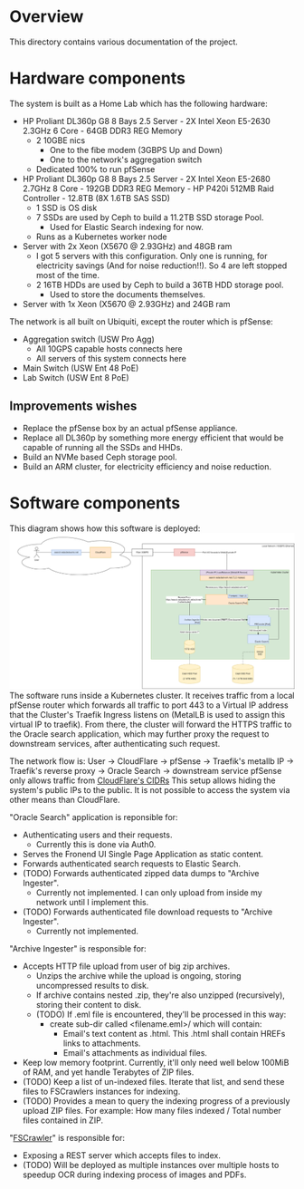 # Overview
This directory contains various documentation of the project.

# Hardware components
The system is built as a Home Lab which has the following hardware:
* HP Proliant DL360p G8 8 Bays 2.5 Server - 2X Intel Xeon E5-2630 2.3GHz 6 Core - 64GB DDR3 REG Memory
  * 2 10GBE nics
    * One to the fibe modem (3GBPS Up and Down)
    * One to the network's aggregation switch
  * Dedicated 100% to run pfSense
* HP Proliant DL360p G8 8 Bays 2.5 Server - 2X Intel Xeon E5-2680 2.7GHz 8 Core - 192GB DDR3 REG Memory - HP P420i 512MB Raid Controller - 12.8TB (8X 1.6TB SAS SSD)
  * 1 SSD is OS disk
  * 7 SSDs are used by Ceph to build a 11.2TB SSD storage Pool.
    * Used for Elastic Search indexing for now.
  * Runs as a Kubernetes worker node
* Server with 2x Xeon (X5670  @ 2.93GHz) and 48GB ram
  * I got 5 servers with this configuration.  Only one is running, for electricity savings (And for noise reduction!!).  So 4 are left stopped most of the time.
  * 2 16TB HDDs are used by Ceph to build a 36TB HDD storage pool.
    * Used to store the documents themselves.
* Server with 1x Xeon (X5670  @ 2.93GHz) and 24GB ram

The network is all built on Ubiquiti, except the router which is pfSense:
* Aggregation switch (USW Pro Agg)
  * All 10GPS capable hosts connects here
  * All servers of this system connects here
* Main Switch (USW Ent 48 PoE)
* Lab Switch (USW Ent 8 PoE)

## Improvements wishes
* Replace the pfSense box by an actual pfSense appliance.
* Replace all DL360p by something more energy efficient that would be capable of running all the SSDs and HHDs.
* Build an NVMe based Ceph storage pool.
* Build an ARM cluster, for electricity efficiency and noise reduction.

# Software components
This diagram shows how this software is deployed:
![test](https://raw.githubusercontent.com/jlilienfeld/oracle-search/main/documents/Software%20Components%20Diagram.drawio.png)
The software runs inside a Kubernetes cluster.  It receives traffic from a local pfSense router which forwards all traffic to port 443 to a Virtual IP address that the Cluster's Traefik Ingress listens on (MetalLB is used to assign this virtual IP to traefik).  From there, the cluster will forward the HTTPS traffic to the Oracle search application, which may further proxy the request to downstream services, after authenticating such request.

The network flow is:
User -> CloudFlare -> pfSense -> Traefik's metallb IP -> Traefik's reverse proxy -> Oracle Search -> downstream service
pfSense only allows traffic from [CloudFlare's CIDRs](https://www.cloudflare.com/ips/)
This setup allows hiding the system's public IPs to the public.  It is not possible to access the system via other means than CloudFlare.

"Oracle Search" application is reponsible for:
* Authenticating users and their requests.
  * Currently this is done via Auth0.
* Serves the Fronend UI Single Page Application as static content.
* Forwards authenticated search requests to Elastic Search.
* (TODO) Forwards authenticated zipped data dumps to "Archive Ingester".
  * Currently not implemented.  I can only upload from inside my network until I implement this.
* (TODO) Forwards authenticated file download requests to "Archive Ingester".
  * Currently not implemented.

"Archive Ingester" is responsible for:
* Accepts HTTP file upload from user of big zip archives.
  * Unzips the archive while the upload is ongoing, storing uncompressed results to disk.
  * If archive contains nested .zip, they're also unzipped (recursively), storing their content to disk.
  * (TODO) If .eml file is encountered, they'll be processed in this way:
    * create sub-dir called <filename.eml>/ which will contain:
      * Email's text content as .html.  This .html shall contain HREFs links to attachments.
      * Email's attachments as individual files.
* Keep low memory footprint.  Currently, it'll only need well below 100MiB of RAM, and yet handle Terabytes of ZIP files.
* (TODO) Keep a list of un-indexed files.  Iterate that list, and send these files to FSCrawlers instances for indexing.
* (TODO) Provides a mean to query the indexing progress of a previously upload ZIP files.  For example: How many files indexed / Total number files contained in ZIP.

"[FSCrawler](https://fscrawler.readthedocs.io/)" is responsible for:
* Exposing a REST server which accepts files to index.
* (TODO) Will be deployed as multiple instances over multiple hosts to speedup OCR during indexing process of images and PDFs.
